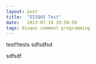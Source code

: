 ```yaml
---
layout: post
title:  "DISQUS Test"
date:   2013-07-19 19:50:50
tags: disqus comment programming
---
```


test!!tests
sdfsdfsd

sdfsdf
